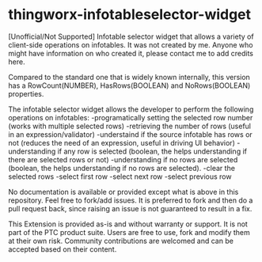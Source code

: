 # thingworx-infotableselector-widget
[Unofficial/Not Supported] Infotable selector widget that allows a variety of client-side operations on infotables.
It was not created by me. Anyone who might have information on who created it, please contact me to add credits here.

Compared to the standard one that is widely known internally, this version has a RowCount(NUMBER), HasRows(BOOLEAN) and NoRows(BOOLEAN) properties.

The infotable selector widget allows the developer to perform the following operations on infotables:
-programatically setting the selected row number (works with multiple selected rows)
-retrieving the number of rows (useful in an expression/validator)
-understaind if the source infotable has rows or not (reduces the need of an expression, useful in driving UI behavior)
-understanding if any row is selected (boolean, the helps understanding if there are selected rows or not)
-understanding if no rows are selected (boolean, the helps understanding if no rows are selected).
-clear the selected rows
-select first row
-select next row
-select previous row

No documentation is available or provided except what is above in this repository. 
Feel free to fork/add issues. It is preferred to fork and then do a pull request back, since raising an issue is not guaranteed to result in a fix.

This Extension is provided as-is and without warranty or support. It is not part of the PTC product suite. Users are free to use, fork and modify them at their own risk. Community contributions are welcomed and can be accepted based on their content.
